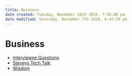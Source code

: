 ```yaml
---
title: Business
date created: Tuesday, November 26th 2024, 7:59:40 pm
date modified: Saturday, December 7th 2024, 6:43:59 pm
---
```


# Business

- [Interviewee Questions](interviewee-questions.md)
- [Steveys Tech Talk](steveys-tech-talk/index.md)
- [Wisdom](wisdom.md)
